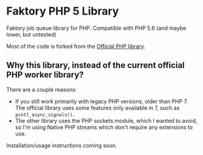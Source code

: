 # Faktory PHP 5 Library
Faktory job queue library for PHP. Compatible with PHP 5.6 (and maybe lower, but untested)

Most of the code is forked from the [Official PHP library](https://github.com/basekit/faktory_worker_php).

## Why this library, instead of the current official PHP worker library?
There are a couple reasons:
- If you still work primarily with legacy PHP versions, older than PHP 7. The official library uses some features only available in 7, such as `pcntl_async_signals()`.
- The other library uses the PHP sockets module, which I wanted to avoid, so I'm using Native PHP streams which don't require any extensions to use.

Installation/usage instructions coming soon.
